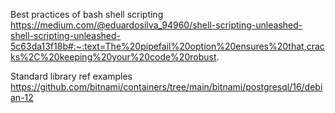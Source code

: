 Best practices of bash shell scripting https://medium.com/@eduardosilva_94960/shell-scripting-unleashed-shell-scripting-unleashed-5c63da13f18b#:~:text=The%20pipefail%20option%20ensures%20that,cracks%2C%20keeping%20your%20code%20robust.

Standard library ref examples https://github.com/bitnami/containers/tree/main/bitnami/postgresql/16/debian-12
